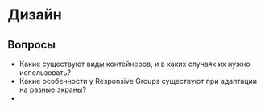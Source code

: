# Дизайн
## Вопросы
- Какие существуют виды контейнеров, и в каких случаях их нужно использовать?
- Какие особенности у Responsive Groups существуют при адаптации на разные экраны?
- 
